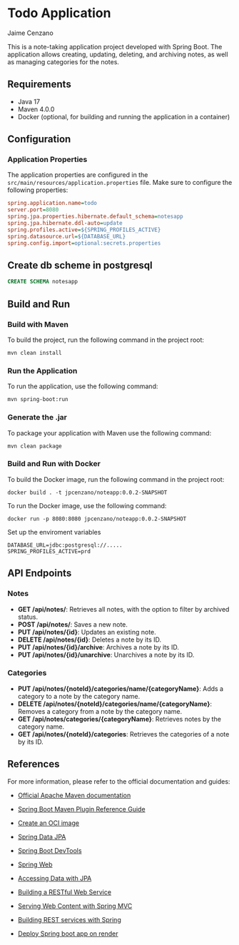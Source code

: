 # Todo Application

Jaime Cenzano

This is a note-taking application project developed with Spring Boot. The application allows creating, updating, deleting, and archiving notes, as well as managing categories for the notes.

## Requirements

- Java 17 
- Maven 4.0.0 
- Docker (optional, for building and running the application in a container)

## Configuration

### Application Properties

The application properties are configured in the `src/main/resources/application.properties` file. Make sure to configure the following properties:

```ini
spring.application.name=todo
server.port=8080
spring.jpa.properties.hibernate.default_schema=notesapp
spring.jpa.hibernate.ddl-auto=update
spring.profiles.active=${SPRING_PROFILES_ACTIVE}
spring.datasource.url=${DATABASE_URL}
spring.config.import=optional:secrets.properties
```

## Create  db scheme in postgresql

```sql
CREATE SCHEMA notesapp
```

## Build and Run

### Build with Maven

To build the project, run the following command in the project root:

```shell
mvn clean install
```

### Run the Application

To run the application, use the following command:

```shell
mvn spring-boot:run
```

### Generate the .jar

To package your application with Maven use the following command:

```shell
mvn clean package
```

### Build and Run with Docker

To build the Docker image, run the following command in the project root:

```shell
docker build . -t jpcenzano/noteapp:0.0.2-SNAPSHOT
```

To run the Docker image, use the following command:

```shell
docker run -p 8080:8080 jpcenzano/noteapp:0.0.2-SNAPSHOT
```

Set up the enviroment variables
```
DATABASE_URL=jdbc:postgresql://.....
SPRING_PROFILES_ACTIVE=prd
```

## API Endpoints

### Notes

- **GET /api/notes/**: Retrieves all notes, with the option to filter by archived status.
- **POST /api/notes/**: Saves a new note.
- **PUT /api/notes/{id}**: Updates an existing note.
- **DELETE /api/notes/{id}**: Deletes a note by its ID.
- **PUT /api/notes/{id}/archive**: Archives a note by its ID.
- **PUT /api/notes/{id}/unarchive**: Unarchives a note by its ID.

### Categories

- **PUT /api/notes/{noteId}/categories/name/{categoryName}**: Adds a category to a note by the category name.
- **DELETE /api/notes/{noteId}/categories/name/{categoryName}**: Removes a category from a note by the category name.
- **GET /api/notes/categories/{categoryName}**: Retrieves notes by the category name.
- **GET /api/notes/{noteId}/categories**: Retrieves the categories of a note by its ID.



## References

For more information, please refer to the official documentation and guides:

- [Official Apache Maven documentation](https://maven.apache.org/guides/index.html)
- [Spring Boot Maven Plugin Reference Guide](https://docs.spring.io/spring-boot/3.3.4/maven-plugin)
- [Create an OCI image](https://docs.spring.io/spring-boot/3.3.4/maven-plugin/build-image.html)
- [Spring Data JPA](https://docs.spring.io/spring-boot/docs/3.3.4/reference/htmlsingle/index.html#data.sql.jpa-and-spring-data)
- [Spring Boot DevTools](https://docs.spring.io/spring-boot/docs/3.3.4/reference/htmlsingle/index.html#using.devtools)
- [Spring Web](https://docs.spring.io/spring-boot/docs/3.3.4/reference/htmlsingle/index.html#web)
- [Accessing Data with JPA](https://spring.io/guides/gs/accessing-data-jpa/)
- [Building a RESTful Web Service](https://spring.io/guides/gs/rest-service/)
- [Serving Web Content with Spring MVC](https://spring.io/guides/gs/serving-web-content/)
- [Building REST services with Spring](https://spring.io/guides/tutorials/rest/)

- [Deploy Spring boot app on render](https://hostingtutorials.dev/blog/free-spring-boot-host-with-render)